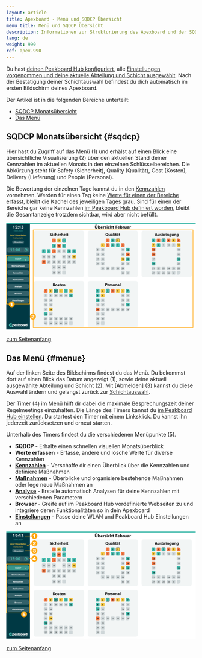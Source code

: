 ```yaml
---
layout: article
title: Apexboard - Menü und SQDCP Übersicht
menu_title: Menü und SQDCP Übersicht
description: Informationen zur Strukturierung des Apexboard und der SQDCP Monatsübersicht
lang: de
weight: 990
ref: apex-990
---
```


Du hast [deinen Peakboard Hub konfiguriert](/apexboard/de-apexboard-peakboard-hub.html), alle [Einstellungen vorgenommen und deine aktuelle Abteilung und Schicht ausgewählt](/apexboard/de-apexboard-settings.html). Nach der Bestätigung deiner Schichtauswahl befindest du dich automatisch im ersten Bildschirm deines Apexboard.

<a name="anfang"></a>

Der Artikel ist in die folgenden Bereiche unterteilt:

* [SQDCP Monatsübersicht](#sqdcp)
* [Das Menü](#menue)

## SQDCP Monatsübersicht {#sqdcp}

Hier hast du Zugriff auf das Menü (1) und erhälst auf einen Blick eine übersichtliche Visualisierung (2) über den aktuellen Stand deiner Kennzahlen im aktuellen Monats in den einzelnen Schlüsselbereichen.
Die Abkürzung steht für Safety (Sicherheit), Quality (Qualität), Cost (Kosten), Delivery (Lieferung) und People (Personal).

Die Bewertung der einzelnen Tage kannst du in den [Kennzahlen](/apexboard/de-apexboard-keyfigures.html) vornehmen.
Werden für einen Tag keine [Werte für einen der Bereiche erfasst](/apexboard/de-apexboard-capture.html), bleibt die Kachel des jeweiligen Tages grau.
Sind für einen der Bereiche gar keine Kennzahlen [im Peakboard Hub definiert worden](/apexboard/de-apexboard-peakboard-hub.html), bleibt die Gesamtanzeige trotzdem sichtbar, wird aber nicht befüllt.

![Überblick SQDCP](/assets/images/apexboard/capture/de_apexboard-capture-01.png)

[zum Seitenanfang](#anfang)

## Das Menü {#menue}

Auf der linken Seite des Bildschirms findest du das Menü. Du bekommst dort auf einen Blick das Datum angezeigt (1), sowie deine aktuell ausgewählte Abteilung und Schicht (2). Mit [Abmelden] (3) kannst du diese Auswahl ändern und gelangst zurück zur [Schichtauswahl](/apexboard/de-apexboard-settings.html).

Der Timer (4) im Menü hilft dir dabei die maximale Besprechungszeit deiner Regelmeetings einzuhalten. Die Länge des Timers kannst du [im Peakboard Hub einstellen](/apexboard/de-apexboard-peakboard-hub.html). Du startest den Timer mit einem Linksklick. Du kannst ihn jederzeit zurücksetzen und erneut starten.

Unterhalb des Timers findest du die verschiedenen Menüpunkte (5).

* **SQDCP** - Erhalte einen schnellen visuellen Monatsüberblick
* **Werte erfassen** - Erfasse, ändere und lösche Werte für diverse Kennzahlen
* [**Kennzahlen**](/apexboard/de-apexboard-keyfigures.html) - Verschaffe dir einen Überblick über die Kennzahlen und definiere Maßnahmen
* [**Maßnahmen**](/apexboard/de-apexboard-measures.html) - Überblicke und organisiere bestehende Maßnahmen oder lege neue Maßnahmen an
* [**Analyse**](/apexboard/de-apexboard-analysis.html) - Erstelle automatisch Analysen für deine Kennzahlen mit verschiedenen Parametern
* **Browser** - Greife auf im Peakboard Hub vordefinierte Webseiten zu und integriere deren Funktionalitäten so in dein Apexboard
* [**Einstellungen**](/apexboard/de-apexboard-settings.html) - Passe deine WLAN und Peakboard Hub Einstellungen an

![Das Menü](/assets/images/apexboard/capture/de_apexboard-capture-02.png)

[zum Seitenanfang](#anfang)
